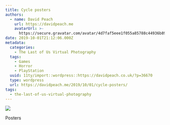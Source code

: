 ```yaml
---
title: Cycle posters
authors:
  - name: David Peach
    url: https://davidpeach.me
    avatarUrl: >-
      https://secure.gravatar.com/avatar/4d7faf5eee1f055a85788c44936b8995eaab6dfb004e7854ec747ccb272e91ee?s=96&d=mm&r=g
date: 2019-10-01T21:12:06.000Z
metadata:
  categories:
    - The Last of Us Virtual Photography
  tags:
    - Games
    - Horror
    - PlayStation
  uuid: 11ty/import::wordpress::https://davidpeach.co.uk/?p=36670
  type: wordpress
  url: https://davidpeach.me/2019/10/01/cycle-posters/
tags:
  - the-last-of-us-virtual-photography
---
```

[![](/assets/Posters-1024x576-ns2VdNeLpDHr.jpg)](/assets/Posters-1024x576-ns2VdNeLpDHr.jpg)

Posters